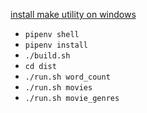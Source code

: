 [install make utility on windows](https://stackoverflow.com/questions/32127524/how-to-install-and-use-make-in-windows)

- `pipenv shell`
- `pipenv install`
- `./build.sh`
- `cd dist`
- `./run.sh word_count`
- `./run.sh movies`
- `./run.sh movie_genres`

